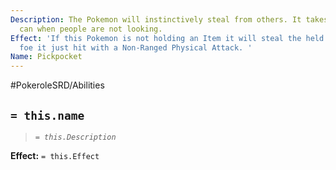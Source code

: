 ```yaml
---
Description: The Pokemon will instinctively steal from others. It takes whatever it
  can when people are not looking.
Effect: 'If this Pokemon is not holding an Item it will steal the held Item of the
  foe it just hit with a Non-Ranged Physical Attack. '
Name: Pickpocket
---
```


#PokeroleSRD/Abilities

## `= this.name`

> *`= this.Description`*

**Effect:** `= this.Effect`